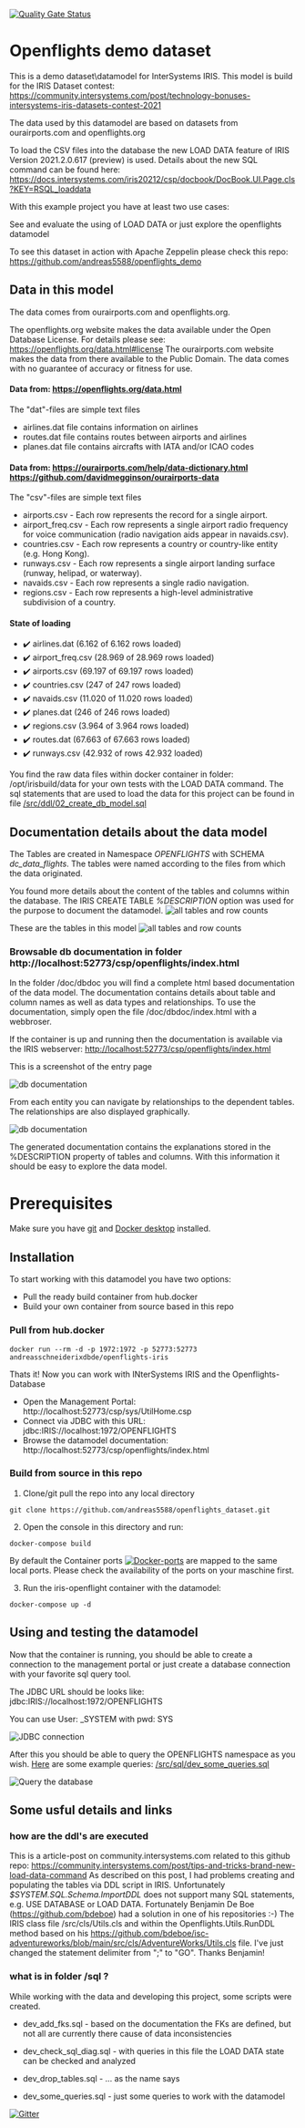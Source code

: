 
[![Quality Gate Status](https://community.objectscriptquality.com/api/project_badges/measure?project=intersystems_iris_community%2Fopenflights_dataset&metric=alert_status)](https://community.objectscriptquality.com/dashboard?id=intersystems_iris_community%2Fopenflights_dataset)
 
 

# Openflights demo dataset
This is a demo dataset\datamodel for InterSystems IRIS. This model is build for the IRIS Dataset contest: https://community.intersystems.com/post/technology-bonuses-intersystems-iris-datasets-contest-2021 

The data used by this datamodel are based on datasets from ourairports.com and openflights.org 

To load the CSV files into the database the new LOAD DATA feature of IRIS Version 2021.2.0.617 (preview) is used. Details about the new SQL command can be found here: https://docs.intersystems.com/iris20212/csp/docbook/DocBook.UI.Page.cls?KEY=RSQL_loaddata

With this example project you have at least two use cases:

See and evaluate the using of LOAD DATA 
or just explore the openflights datamodel

To see this dataset in action with Apache Zeppelin please check this repo: https://github.com/andreas5588/openflights_demo

## Data in this model

The data comes from ourairports.com and openflights.org. 

The openflights.org website makes the data available under the Open Database License. For details please see: https://openflights.org/data.html#license
The ourairports.com website makes the data from there available to the Public Domain. The data comes with no guarantee of accuracy or fitness for use. 

#### Data from: https://openflights.org/data.html
The "dat"-files are simple text files
* airlines.dat file contains information on airlines
* routes.dat file contains routes between airports and airlines
* planes.dat file contains aircrafts with IATA and/or ICAO codes

#### Data from: https://ourairports.com/help/data-dictionary.html https://github.com/davidmegginson/ourairports-data
The "csv"-files are simple text files
* airports.csv - Each row represents the record for a single airport.
* airport_freq.csv - Each row represents a single airport radio frequency for voice communication (radio navigation aids appear in navaids.csv). 
* countries.csv - Each row represents a country or country-like entity (e.g. Hong Kong). 
* runways.csv - Each row represents a single airport landing surface (runway, helipad, or waterway).
* navaids.csv - Each row represents a single radio navigation. 
* regions.csv - Each row represents a high-level administrative subdivision of a country. 

#### State of loading

* :heavy_check_mark: airlines.dat (6.162 of 6.162 rows loaded)
* :heavy_check_mark: airport_freq.csv (28.969 of 28.969 rows loaded)
* :heavy_check_mark: airports.csv (69.197 of 69.197 rows loaded) 
* :heavy_check_mark: countries.csv (247 of 247 rows loaded)
* :heavy_check_mark: navaids.csv (11.020 of 11.020 rows loaded)
* :heavy_check_mark: planes.dat (246 of 246 rows loaded)
* :heavy_check_mark: regions.csv (3.964 of 3.964 rows loaded)
* :heavy_check_mark: routes.dat (67.663 of 67.663 rows loaded)
* :heavy_check_mark: runways.csv (42.932 of  rows 42.932 loaded)

You find the raw data files within docker container in folder: /opt/irisbuild/data for your own tests with the LOAD DATA command. The sql statements that are used to load the data for this project can be found in file [/src/ddl/02_create_db_model.sql](/src/ddl/02_create_db_model.sql)

## Documentation details about the data model

 The Tables are created in Namespace *OPENFLIGHTS* with SCHEMA *dc_data_flights*. The tables were named according to the files from which the data originated.

You found more details about the content of the tables and columns within the database. The IRIS CREATE TABLE *%DESCRIPTION* option was used for the purpose to document the datamodel.
![all tables and row counts](/doc/datamodel_remarks.png)

These are the tables in this model
![all tables and row counts](/doc/datamodel.png)

### Browsable db documentation in folder http://localhost:52773/csp/openflights/index.html

In the folder /doc/dbdoc you will find a complete html based documentation of the data model. The documentation contains details about table and column names as well as data types and relationships. To use the documentation, simply open the file /doc/dbdoc/index.html with a webbroser.

If the container is up and running then the documentation is available via the IRIS webserver: [http://localhost:52773/csp/openflights/index.html](http://localhost:52773/csp/openflights/index.html)


This is a screenshot of the entry page

![db documentation](/doc/database_doc.png)

From each entity you can navigate by relationships to the dependent tables. The relationships are also displayed graphically.

![db documentation](/doc/diagram_doc.png)

The generated documentation contains the explanations stored in the %DESCRIPTION property of tables and columns. With this information it should be easy to explore the data model.

# Prerequisites

Make sure you have [git](https://git-scm.com/book/en/v2/Getting-Started-Installing-Git) and [Docker desktop](https://www.docker.com/products/docker-desktop) installed.

## Installation

To start working with this datamodel you have two options:

* Pull the ready build container from hub.docker
* Build your own container from source based in this repo

### Pull from hub.docker

```shell
docker run --rm -d -p 1972:1972 -p 52773:52773 andreasschneiderixdbde/openflights-iris
```

Thats it! Now you can work with INterSystems IRIS and the Openflights-Database
* Open the Management Portal: http://localhost:52773/csp/sys/UtilHome.csp
* Connect via JDBC with this URL: jdbc:IRIS://localhost:1972/OPENFLIGHTS
* Browse the datamodel documentation: http://localhost:52773/csp/openflights/index.html


### Build from source in this repo

1. Clone/git pull the repo into any local directory

```shell
git clone https://github.com/andreas5588/openflights_dataset.git
```

2. Open the console in this directory and run:

```shell
docker-compose build
```

By default the Container ports  [![Docker-ports](https://img.shields.io/badge/dynamic/yaml?color=blue&label=docker-compose&prefix=ports%20-%20&query=%24.services.iris.ports&url=https%3A%2F%2Fraw.githubusercontent.com%2Fandreas5588%2Fopenflights_dataset%2Fmaster%2Fdocker-compose.yml)](https://raw.githubusercontent.com/andreas5588/openflights_dataset/master/docker-compose.yml) are mapped to the same local ports. Please check the availability of the ports on your maschine first.


3. Run the iris-openflight container with the datamodel:

```shell
docker-compose up -d
```

## Using and testing the datamodel

Now that the container is running, you should be able to create a connection to the management portal or just create a database connection with your favorite sql query tool.

 The JDBC URL should be looks like: jdbc:IRIS://localhost:1972/OPENFLIGHTS

 You can use User: _SYSTEM with pwd: SYS

 ![JDBC connection](/doc/connection_sql_query_tool.png)


After this you should be able to query the OPENFLIGHTS namespace as you wish. [Here](/src/sql/dev_some_queries.sql) are some example queries: [/src/sql/dev_some_queries.sql](/src/sql/dev_some_queries.sql)  

 ![Query the database](/doc/sqldatalens_show_fk_targets.gif)


## Some usful details and links

### how are the ddl's are executed
 This is a article-post on community.intersystems.com related to this github repo: https://community.intersystems.com/post/tips-and-tricks-brand-new-load-data-command As described on this post, I had problems creating and populating the tables via DDL script in IRIS. Unfortunately *$SYSTEM.SQL.Schema.ImportDDL* does not support many SQL statements, e.g. USE DATABASE or LOAD DATA.
Fortunately Benjamin De Boe (https://github.com/bdeboe) had a solution in one of his repositories :-)
The IRIS class file /src/cls/Utils.cls and within the Openflights.Utils.RunDDL method based on his https://github.com/bdeboe/isc-adventureworks/blob/main/src/cls/AdventureWorks/Utils.cls file. I've just changed the statement delimiter from ";" to "GO". Thanks Benjamin!

### what is in folder /sql ?

While working with the data and developing this project, some scripts were created. 

* dev_add_fks.sql - based on the documentation the FKs are defined, but not all are currently there cause of data inconsistencies 

* dev_check_sql_diag.sql - with queries in this file the LOAD DATA state can be checked and analyzed
* dev_drop_tables.sql - ... as the name says
* dev_some_queries.sql - just some queries to work with the datamodel

[![Gitter](https://img.shields.io/badge/Available%20on-Intersystems%20Open%20Exchange-00b2a9.svg)](https://openexchange.intersystems.com/package/openflights_dataset)